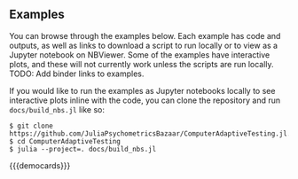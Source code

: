 ## Examples

You can browse through the examples below. Each example has code and outputs,
as well as links to download a script to run locally or to view as a Jupyter
notebook on NBViewer. Some of the examples have interactive plots, and these
will not currently work unless the scripts are run locally. TODO: Add binder
links to examples.

If you would like to run the examples as Jupyter notebooks locally to see
interactive plots inline with the code, you can clone the repository and run
`docs/build_nbs.jl` like so:

```
$ git clone https://github.com/JuliaPsychometricsBazaar/ComputerAdaptiveTesting.jl.git
$ cd ComputerAdaptiveTesting
$ julia --project=. docs/build_nbs.jl
```

{{{democards}}}
